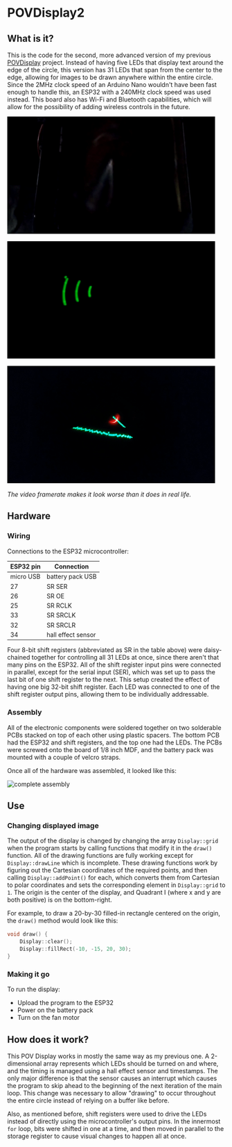 # POVDisplay2

## What is it? 

This is the code for the second, more advanced version of my previous [POVDisplay](https://github.com/Yipten/POVDisplay) project. Instead of having five LEDs that display text around the edge of the circle, this version has 31 LEDs that span from the center to the edge, allowing for images to be drawn anywhere within the entire circle. Since the 2MHz clock speed of an Arduino Nano wouldn't have been fast enough to handle this, an ESP32 with a 240MHz clock speed was used instead. This board also has Wi-Fi and Bluetooth capabilities, which will allow for the possibility of adding wireless controls in the future. 

![POV display showing a small filled-in square](images/POVDisplay2Square.gif)

![POV display showing four different outlined rectangles](images/POVDisplay2Rects.gif)

![POV display showing three straight lines at different angles](images/POVDisplay2Lines.gif)

*The video framerate makes it look worse than it does in real life.*

## Hardware

### Wiring

Connections to the ESP32 microcontroller: 

| ESP32 pin | Connection         |
| --------- | ------------------ |
| micro USB | battery pack USB   |
| 27        | SR SER             |
| 26        | SR OE              |
| 25        | SR RCLK            |
| 33        | SR SRCLK           |
| 32        | SR SRCLR           |
| 34        | hall effect sensor |

Four 8-bit shift registers (abbreviated as SR in the table above) were daisy-chained together for controlling all 31 LEDs at once, since there aren't that many pins on the ESP32. All of the shift register input pins were connected in parallel, except for the serial input (SER), which was set up to pass the last bit of one shift register to the next. This setup created the effect of having one big 32-bit shift register. Each LED was connected to one of the shift register output pins, allowing them to be individually addressable. 

### Assembly

All of the electronic components were soldered together on two solderable PCBs stacked on top of each other using plastic spacers. The bottom PCB had the ESP32 and shift registers, and the top one had the LEDs. The PCBs were screwed onto the board of 1/8 inch MDF, and the battery pack was mounted with a couple of velcro straps. 

Once all of the hardware was assembled, it looked like this: 

![complete assembly](images/complete_assembly.jpg)

## Use

### Changing displayed image

The output of the display is changed by changing the array `Display::grid` when the program starts by calling functions that modify it in the `draw()` function. All of the drawing functions are fully working except for `Display::drawLine` which is incomplete. These drawing functions work by figuring out the Cartesian coordinates of the required points, and then calling `Display::addPoint()` for each, which converts them from Cartesian to polar coordinates and sets the corresponding element in `Display::grid` to `1`. The origin is the center of the display, and Quadrant I (where x and y are both positive) is on the bottom-right. 

For example, to draw a 20-by-30 filled-in rectangle centered on the origin, the `draw()` method would look like this: 

```cpp
void draw() {
    Display::clear();
    Display::fillRect(-10, -15, 20, 30);
}
```

### Making it go

To run the display: 
- Upload the program to the ESP32
- Power on the battery pack
- Turn on the fan motor

## How does it work? 

This POV Display works in mostly the same way as my previous one. A 2-dimensional array represents which LEDs should be turned on and where, and the timing is managed using a hall effect sensor and timestamps. The only major difference is that the sensor causes an interrupt which causes the program to skip ahead to the beginning of the next iteration of the main loop. This change was necessary to allow "drawing" to occur throughout the entire circle instead of relying on a buffer like before. 

Also, as mentioned before, shift registers were used to drive the LEDs instead of directly using the microcontroller's output pins. In the innermost `for` loop, bits were shifted in one at a time, and then moved in parallel to the storage register to cause visual changes to happen all at once. 

